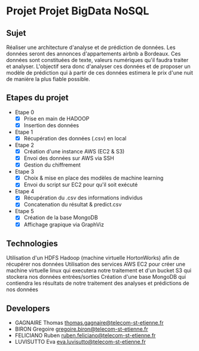 # Projet Projet BigData NoSQL
## Sujet

Réaliser une architecture d'analyse et de prédiction de données.
Les données seront des annonces d'appartements airbnb a Bordeaux.
Ces données sont constituées de texte, valeurs numériques qu'il faudra traiter et analyser.
L'objectif sera donc d'analyser ces données et de proposer un modèle de prédiction qui à partir de ces données estimera le prix d'une nuit de manière la plus fiable possible.


## Etapes du projet

- Etape 0
    - [x] Prise en main de HADOOP
    - [x] Insertion des données
- Etape 1
    - [x] Récupération des données (.csv) en local
- Etape 2
    - [x] Création d'une instance AWS (EC2 & S3)
    - [x] Envoi des données sur AWS via SSH
    - [x] Gestion du chiffrement
- Etape 3
    - [x] Choix & mise en place des modèles de machine learning
    - [x] Envoi du script sur EC2 pour qu'il soit exécuté
- Etape 4
    - [x] Récupération du .csv des informations individus
    - [x] Concatenation du résultat & predict.csv
- Etape 5
    - [x] Création de la base MongoDB
    - [x] Affichage grapique via GraphViz

## Technologies

Utilisation d'un HDFS Hadoop (machine virtuelle HortonWorks) afin de récupérer nos données
Utilisation des services AWS EC2 pour créer une machine virtuelle linux qui executera notre traitement et d'un bucket S3 qui stockera nos données entrées/sorties
Création d'une base MongoDB qui contiendra les résultats de notre traitement des analyses et prédictions de nos données


## Developers

- GAGNAIRE Thomas thomas.gagnaire@telecom-st-etienne.fr
- BIRON Gregoire gregoire.biron@telecom-st-etienne.fr
- FELICIANO Ruben ruben.feliciano@telecom-st-etienne.fr
- LUVISUTTO Eva eva.luvisutto@telecom-st-etienne.fr

